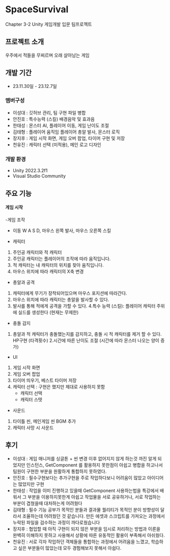 # SpaceSurvival
Chapter 3-2 Unity 게임개발 입문 팀프로젝트

## 프로젝트 소개
우주에서 적들을 무찌르며 오래 살아남는 게임

## 개발 기간
* 23.11.30일 - 23.12.7일

### 맴버구성
 - 이성대 : 깃허브 관리, 팀 구현 파일 병합
 - 안진호 : 특수능력 (스킬) 배경음악 및 효과음
 - 한태성 : 몬스터 AI, 플레이어 이동, 게임 난이도 조절
 - 김태형 : 플레이어 움직임 플레이어 총알 발사, 몬스터 로직
 - 장지후 : 게임 시작 화면, 게임 오버 팝업, 타이머 구현 및 저장
 - 천유진 : 캐릭터 선택 (미적용), 메인 로고 디자인

### 개발 환경
- Unity 2022.3.2f1
- Visual Studio Community

## 주요 기능
#### 게임 시작
-게임 조작
 - 이동 W A S D, 마우스 왼쪽 발사, 마우스 오른쪽 스킬

- 캐릭터
 1. 주인공 캐릭터와 적 캐릭터
 2. 주인공 캐릭터는 플레이어의 조작에 따라 움직입니다.
 3. 적 캐릭터는 내 캐릭터의 위치를 찾아 움직입니다.
 4. 마우스 위치에 따라 캐릭터의 X축 변경 
    
- 총알과 공격
 1. 캐릭터에게 무기가 장착되어있으며 마우스 포지션에 따라간다.
 2. 마우스 위치에 따라 캐릭터는 총알을 발사할 수 있다.
 3. 발사를 통해 적에게 공격을 가할 수 있다.
 4.특수 능력 (스킬): 플레이어 캐릭터 주위에 실드를 생성한다 (현재는 무제한)

- 충돌 감지
 1. 총알과 적 캐릭터가 충돌했는지를 감지하고, 충돌 시 적 캐릭터를 제거 할 수 있다. HP구현 (타격횟수)
 2.시간에 따른 난이도 조절 (시간에 따라 몬스터 나오는 양이 증가) 

- UI
 1. 게임 시작 화면
 2. 게임 오버 팝업
 3. 타이머 띄우기, 베스트 타이머 저장
 4. 캐릭터 선택 : 구현은 했지만 제대로 사용하지 못함
    -  캐릭터 선택
    -  캐릭터 스텟

- 사운드
 1. 타이틀 씬, 메인게임 씬 BGM 추가
 2. 캐릭터 사망 시 사운드

## 후기
 - 이성대 : 게임 매니저를 싱글톤 + 씬 변경 이후 없어지지 않게 하는것 까진 알게 되었지만 인스턴스, GetComponent 를 활용하지 못한점이 아쉽고 병합을 하고나서 팀원이 구현한 부분을 원활하게 통합하지 못하였다.
 - 안진호 : 필수구현보다는 추가구현을 주로 작업하다보니 어려움이 많았고 아이디어는 많았지만 구현
 - 한태성 : 작업을 이미 진행하고 있을때 GetComponent 사용하는법을 특강에서 배워서 그 부분을 이용하지못한게 아쉽고 작업물을 서로 공유하거나, 서로 작업하는 부분이 겹쳤을때 대처하는게 어려웠다 
 - 김태형 : 필수 기능 공부가 목적인 분들과 결과물 퀄리티가 목적인 분이 방향성이 달라서 조율하는데 어려웠던 것 같습니다. 만든 에셋과 스크립트를 가져오는 과정에서 누락된 파일을 검수하는 과정이 까다로웠습니다
 - 장지후 : 협업할 때 아직 구현이 되지 않은 부분을 임시로 처리하는 방법과 이론을 완벽히 이해하지 못하고 사용해서 상황에 따른 유동적인 활용이 부족해서 아쉬웠다.
 - 천유진 : 서로 각자 작업하던 객체들을 통합하는 과정에서 어려움을 느꼈고, 학습하고 싶은 부분들이 많았는데 모두 경험해보지 못해서 아쉽다.

